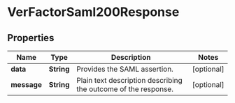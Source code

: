 

# VerFactorSaml200Response


## Properties

| Name | Type | Description | Notes |
|------------ | ------------- | ------------- | -------------|
|**data** | **String** | Provides the SAML assertion. |  [optional] |
|**message** | **String** | Plain text description describing the outcome of the response. |  [optional] |



